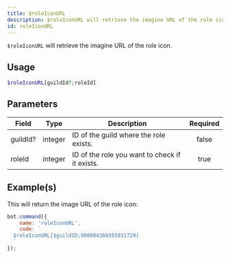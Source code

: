 ```yaml
---
title: $roleIconURL
description: $roleIconURL will retrieve the imagine URL of the role icon.
id: roleIconURL
---
```


`$roleIconURL` will retrieve the imagine URL of the role icon.

## Usage

```php
$roleIconURL[guildId?;roleId]
```

## Parameters

| Field    | Type    | Description                                    | Required |
| -------- | ------- | ---------------------------------------------- | :------: |
| guildId? | integer | ID of the guild where the role exists.         |  false   |
| roleId   | integer | ID of the role you want to check if it exists. |   true   |

## Example(s)

This will return the image URL of the role icon:

```javascript
bot.command({
    name: 'roleIconURL',
    code: `
  $roleIconURL[$guildID;900004369355931729]
  `
});
```